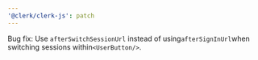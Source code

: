 ```yaml
---
'@clerk/clerk-js': patch
---
```


Bug fix: Use `afterSwitchSessionUrl` instead of using`afterSignInUrl`when switching sessions within`<UserButton/>`.
